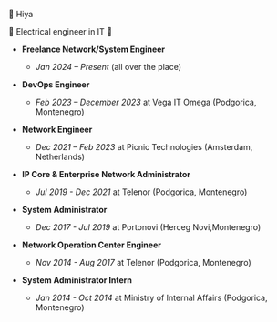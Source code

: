 👋 Hiya

👀 Electrical engineer in IT 🌱

- **Freelance Network/System Engineer**
  - *Jan 2024 – Present* (all over the place)

- **DevOps Engineer**
  - *Feb 2023 – December 2023* at Vega IT Omega (Podgorica, Montenegro)

- **Network Engineer**
  - *Dec 2021 – Feb 2023* at Picnic Technologies (Amsterdam, Netherlands)

- **IP Core & Enterprise Network Administrator**
  - *Jul 2019 - Dec 2021* at Telenor (Podgorica, Montenegro)

- **System Administrator**
  - *Dec 2017 - Jul 2019* at Portonovi (Herceg Novi,Montenegro)

- **Network Operation Center Engineer**
  - *Nov 2014 - Aug 2017* at Telenor (Podgorica, Montenegro)

- **System Administrator Intern**
  - *Jan 2014 - Oct 2014* at Ministry of Internal Affairs (Podgorica, Montenegro)
